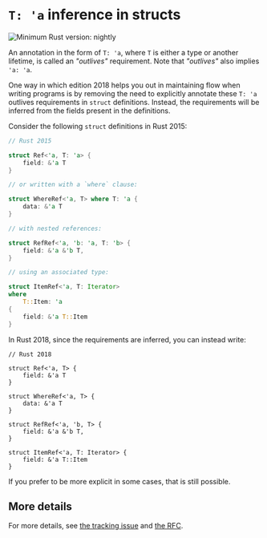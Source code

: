 # `T: 'a` inference in structs

![Minimum Rust version: nightly](https://img.shields.io/badge/Minimum%20Rust%20Version-nightly-red.svg)

An annotation in the form of `T: 'a`, where `T` is either a type or another
lifetime, is called an *"outlives"* requirement. Note that *"outlives"* also
implies `'a: 'a`.

One way in which edition 2018 helps you out in maintaining flow when writing
programs is by removing the need to explicitly annotate these `T: 'a` outlives
requirements in `struct` definitions. Instead, the requirements will be
inferred from the fields present in the definitions.

Consider the following `struct` definitions in Rust 2015:

```rust
// Rust 2015

struct Ref<'a, T: 'a> {
    field: &'a T
}

// or written with a `where` clause:

struct WhereRef<'a, T> where T: 'a {
    data: &'a T
}

// with nested references:

struct RefRef<'a, 'b: 'a, T: 'b> {
    field: &'a &'b T,
}

// using an associated type:

struct ItemRef<'a, T: Iterator>
where
    T::Item: 'a
{
    field: &'a T::Item
}
```

In Rust 2018, since the requirements are inferred, you can instead write:

```rust,ignore
// Rust 2018

struct Ref<'a, T> {
    field: &'a T
}

struct WhereRef<'a, T> {
    data: &'a T
}

struct RefRef<'a, 'b, T> {
    field: &'a &'b T,
}

struct ItemRef<'a, T: Iterator> {
    field: &'a T::Item
}
```

If you prefer to be more explicit in some cases, that is still possible.

## More details

For more details, see [the tracking issue](https://github.com/rust-lang/rust/issues/44493)
and [the RFC](https://github.com/rust-lang/rfcs/pull/2093).
